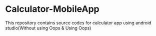 # Calculator-MobileApp
This repository contains source codes for calculator app using android studio(Without using Oops &amp; Using Oops)
